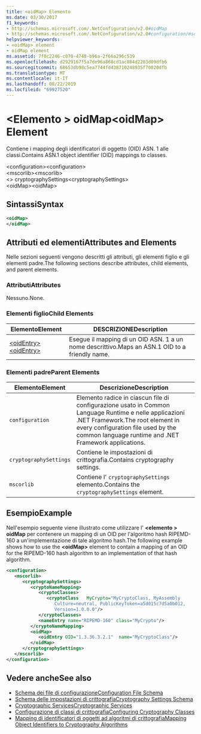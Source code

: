 ```yaml
---
title: <oidMap> Elemento
ms.date: 03/30/2017
f1_keywords:
- http://schemas.microsoft.com/.NetConfiguration/v2.0#oidMap
- http://schemas.microsoft.com/.NetConfiguration/v2.0#configuration/mscorlib/cryptographySettings/oidMap
helpviewer_keywords:
- <oidMap> element
- oidMap element
ms.assetid: 7f0c2246-c070-4748-b96a-2f66a296c539
ms.openlocfilehash: d2929167f5a7de96a868cd1ac884d2203d09dfb6
ms.sourcegitcommit: 68653db98c5ea7744fd438710248935f70020dfb
ms.translationtype: MT
ms.contentlocale: it-IT
ms.lasthandoff: 08/22/2019
ms.locfileid: "69927520"
---
```

# <a name="oidmap-element"></a><span data-ttu-id="d2eaf-102">\<Elemento > oidMap</span><span class="sxs-lookup"><span data-stu-id="d2eaf-102">\<oidMap> Element</span></span>
<span data-ttu-id="d2eaf-103">Contiene i mapping degli identificatori di oggetto (OID) ASN. 1 alle classi.</span><span class="sxs-lookup"><span data-stu-id="d2eaf-103">Contains ASN.1 object identifier (OID) mappings to classes.</span></span>  
  
 <span data-ttu-id="d2eaf-104">\<configuration></span><span class="sxs-lookup"><span data-stu-id="d2eaf-104">\<configuration></span></span>  
<span data-ttu-id="d2eaf-105">\<mscorlib></span><span class="sxs-lookup"><span data-stu-id="d2eaf-105">\<mscorlib></span></span>  
<span data-ttu-id="d2eaf-106">\<> cryptographySettings</span><span class="sxs-lookup"><span data-stu-id="d2eaf-106">\<cryptographySettings></span></span>  
<span data-ttu-id="d2eaf-107">\<oidMap></span><span class="sxs-lookup"><span data-stu-id="d2eaf-107">\<oidMap></span></span>  
  
## <a name="syntax"></a><span data-ttu-id="d2eaf-108">Sintassi</span><span class="sxs-lookup"><span data-stu-id="d2eaf-108">Syntax</span></span>  
  
```xml  
<oidMap>   
</oidMap>  
```  
  
## <a name="attributes-and-elements"></a><span data-ttu-id="d2eaf-109">Attributi ed elementi</span><span class="sxs-lookup"><span data-stu-id="d2eaf-109">Attributes and Elements</span></span>  
 <span data-ttu-id="d2eaf-110">Nelle sezioni seguenti vengono descritti gli attributi, gli elementi figlio e gli elementi padre.</span><span class="sxs-lookup"><span data-stu-id="d2eaf-110">The following sections describe attributes, child elements, and parent elements.</span></span>  
  
### <a name="attributes"></a><span data-ttu-id="d2eaf-111">Attributi</span><span class="sxs-lookup"><span data-stu-id="d2eaf-111">Attributes</span></span>  
 <span data-ttu-id="d2eaf-112">Nessuno.</span><span class="sxs-lookup"><span data-stu-id="d2eaf-112">None.</span></span>  
  
### <a name="child-elements"></a><span data-ttu-id="d2eaf-113">Elementi figlio</span><span class="sxs-lookup"><span data-stu-id="d2eaf-113">Child Elements</span></span>  
  
|<span data-ttu-id="d2eaf-114">Elemento</span><span class="sxs-lookup"><span data-stu-id="d2eaf-114">Element</span></span>|<span data-ttu-id="d2eaf-115">DESCRIZIONE</span><span class="sxs-lookup"><span data-stu-id="d2eaf-115">Description</span></span>|  
|-------------|-----------------|  
|[<span data-ttu-id="d2eaf-116">\<oidEntry></span><span class="sxs-lookup"><span data-stu-id="d2eaf-116">\<oidEntry></span></span>](oidentry-element.md)|<span data-ttu-id="d2eaf-117">Esegue il mapping di un OID ASN. 1 a un nome descrittivo.</span><span class="sxs-lookup"><span data-stu-id="d2eaf-117">Maps an ASN.1 OID to a friendly name.</span></span>|  
  
### <a name="parent-elements"></a><span data-ttu-id="d2eaf-118">Elementi padre</span><span class="sxs-lookup"><span data-stu-id="d2eaf-118">Parent Elements</span></span>  
  
|<span data-ttu-id="d2eaf-119">Elemento</span><span class="sxs-lookup"><span data-stu-id="d2eaf-119">Element</span></span>|<span data-ttu-id="d2eaf-120">Descrizione</span><span class="sxs-lookup"><span data-stu-id="d2eaf-120">Description</span></span>|  
|-------------|-----------------|  
|`configuration`|<span data-ttu-id="d2eaf-121">Elemento radice in ciascun file di configurazione usato in Common Language Runtime e nelle applicazioni .NET Framework.</span><span class="sxs-lookup"><span data-stu-id="d2eaf-121">The root element in every configuration file used by the common language runtime and .NET Framework applications.</span></span>|  
|`cryptographySettings`|<span data-ttu-id="d2eaf-122">Contiene le impostazioni di crittografia.</span><span class="sxs-lookup"><span data-stu-id="d2eaf-122">Contains cryptography settings.</span></span>|  
|`mscorlib`|<span data-ttu-id="d2eaf-123">Contiene l' `cryptographySettings` elemento.</span><span class="sxs-lookup"><span data-stu-id="d2eaf-123">Contains the `cryptographySettings` element.</span></span>|  
  
## <a name="example"></a><span data-ttu-id="d2eaf-124">Esempio</span><span class="sxs-lookup"><span data-stu-id="d2eaf-124">Example</span></span>  
 <span data-ttu-id="d2eaf-125">Nell'esempio seguente viene illustrato come utilizzare l'  **\<elemento > oidMap** per contenere un mapping di un OID per l'algoritmo hash RIPEMD-160 a un'implementazione di tale algoritmo hash.</span><span class="sxs-lookup"><span data-stu-id="d2eaf-125">The following example shows how to use the **\<oidMap>** element to contain a mapping of an OID for the RIPEMD-160 hash algorithm to an implementation of that hash algorithm.</span></span>  
  
```xml  
<configuration>  
   <mscorlib>  
      <cryptographySettings>  
         <cryptoNameMapping>  
            <cryptoClasses>  
               <cryptoClass   MyCrypto="MyCryptoClass, MyAssembly  
                  Culture=neutral, PublicKeyToken=a5d015c7d5a0b012,  
                  Version=1.0.0.0"/>  
            </cryptoClasses>  
            <nameEntry name="RIPEMD-160" class="MyCrypto"/>  
         </cryptoNameMapping>  
         <oidMap>  
            <oidEntry OID="1.3.36.3.2.1"  name="MyCryptoClass"/>  
         </oidMap>  
      </cryptographySettings>  
   </mscorlib>  
</configuration>  
```  
  
## <a name="see-also"></a><span data-ttu-id="d2eaf-126">Vedere anche</span><span class="sxs-lookup"><span data-stu-id="d2eaf-126">See also</span></span>

- [<span data-ttu-id="d2eaf-127">Schema dei file di configurazione</span><span class="sxs-lookup"><span data-stu-id="d2eaf-127">Configuration File Schema</span></span>](../index.md)
- [<span data-ttu-id="d2eaf-128">Schema delle impostazioni di crittografia</span><span class="sxs-lookup"><span data-stu-id="d2eaf-128">Cryptography Settings Schema</span></span>](index.md)
- [<span data-ttu-id="d2eaf-129">Cryptographic Services</span><span class="sxs-lookup"><span data-stu-id="d2eaf-129">Cryptographic Services</span></span>](../../../../standard/security/cryptographic-services.md)
- [<span data-ttu-id="d2eaf-130">Configurazione di classi di crittografia</span><span class="sxs-lookup"><span data-stu-id="d2eaf-130">Configuring Cryptography Classes</span></span>](../../configure-cryptography-classes.md)
- [<span data-ttu-id="d2eaf-131">Mapping di identificatori di oggetti ad algoritmi di crittografia</span><span class="sxs-lookup"><span data-stu-id="d2eaf-131">Mapping Object Identifiers to Cryptography Algorithms</span></span>](../../map-object-identifiers-to-cryptography-algorithms.md)

